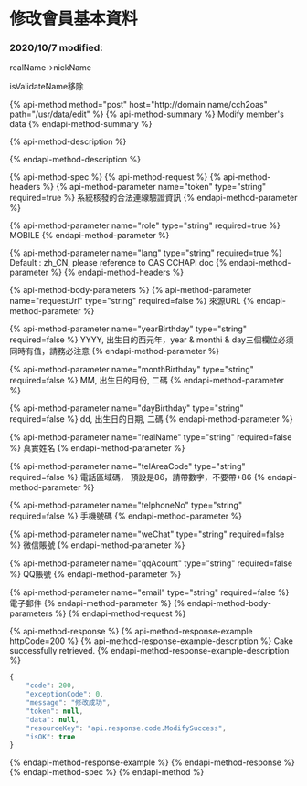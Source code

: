 # 修改會員基本資料

### 2020/10/7 modified:

realName-&gt;nickName 

isValidateName移除

{% api-method method="post" host="http://domain name/cch2oas" path="/usr/data/edit" %}
{% api-method-summary %}
Modify member's data
{% endapi-method-summary %}

{% api-method-description %}

{% endapi-method-description %}

{% api-method-spec %}
{% api-method-request %}
{% api-method-headers %}
{% api-method-parameter name="token" type="string" required=true %}
系統核發的合法連線驗證資訊
{% endapi-method-parameter %}

{% api-method-parameter name="role" type="string" required=true %}
MOBILE
{% endapi-method-parameter %}

{% api-method-parameter name="lang" type="string" required=true %}
Default : zh\_CN, please reference to OAS CCHAPI doc
{% endapi-method-parameter %}
{% endapi-method-headers %}

{% api-method-body-parameters %}
{% api-method-parameter name="requestUrl" type="string" required=false %}
來源URL
{% endapi-method-parameter %}

{% api-method-parameter name="yearBirthday" type="string" required=false %}
YYYY, 出生日的西元年，year & monthi & day三個欄位必須同時有值，請務必注意
{% endapi-method-parameter %}

{% api-method-parameter name="monthBirthday" type="string" required=false %}
MM, 出生日的月份, 二碼
{% endapi-method-parameter %}

{% api-method-parameter name="dayBirthday" type="string" required=false %}
dd, 出生日的日期, 二碼
{% endapi-method-parameter %}

{% api-method-parameter name="realName" type="string" required=false %}
真實姓名
{% endapi-method-parameter %}

{% api-method-parameter name="telAreaCode" type="string" required=false %}
電話區域碼， 預設是86，請帶數字，不要帶+86
{% endapi-method-parameter %}

{% api-method-parameter name="telphoneNo" type="string" required=false %}
手機號碼
{% endapi-method-parameter %}

{% api-method-parameter name="weChat" type="string" required=false %}
微信賬號
{% endapi-method-parameter %}

{% api-method-parameter name="qqAcount" type="string" required=false %}
QQ賬號
{% endapi-method-parameter %}

{% api-method-parameter name="email" type="string" required=false %}
電子郵件
{% endapi-method-parameter %}
{% endapi-method-body-parameters %}
{% endapi-method-request %}

{% api-method-response %}
{% api-method-response-example httpCode=200 %}
{% api-method-response-example-description %}
Cake successfully retrieved.
{% endapi-method-response-example-description %}

```javascript
{
    "code": 200,
    "exceptionCode": 0,
    "message": "修改成功",
    "token": null,
    "data": null,
    "resourceKey": "api.response.code.ModifySuccess",
    "isOK": true
}
```
{% endapi-method-response-example %}
{% endapi-method-response %}
{% endapi-method-spec %}
{% endapi-method %}



